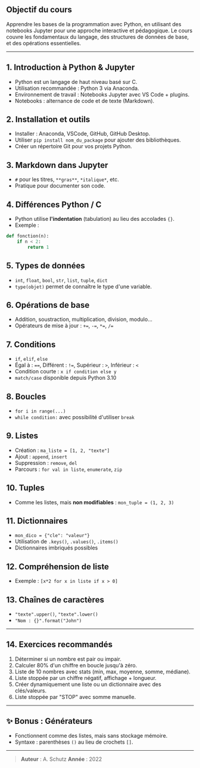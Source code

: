 ## Objectif du cours
Apprendre les bases de la programmation avec Python, en utilisant des notebooks Jupyter pour une approche interactive et pédagogique. Le cours couvre les fondamentaux du langage, des structures de données de base, et des opérations essentielles.

---

## 1. Introduction à Python & Jupyter
- Python est un langage de haut niveau basé sur C.
- Utilisation recommandée : Python 3 via Anaconda.
- Environnement de travail : Notebooks Jupyter avec VS Code + plugins.
- Notebooks : alternance de code et de texte (Markdown).

## 2. Installation et outils
- Installer : Anaconda, VSCode, GitHub, GitHub Desktop.
- Utiliser `pip install nom_du_package` pour ajouter des bibliothèques.
- Créer un répertoire Git pour vos projets Python.

## 3. Markdown dans Jupyter
- `#` pour les titres, `**gras**`, `*italique*`, etc.
- Pratique pour documenter son code.

## 4. Différences Python / C
- Python utilise **l'indentation** (tabulation) au lieu des accolades `{}`.
- Exemple :
```python
def fonction(n):
    if n < 2:
        return 1
```

## 5. Types de données
- `int`, `float`, `bool`, `str`, `list`, `tuple`, `dict`
- `type(objet)` permet de connaître le type d'une variable.

## 6. Opérations de base
- Addition, soustraction, multiplication, division, modulo...
- Opérateurs de mise à jour : `+=`, `-=`, `*=`, `/=`

## 7. Conditions
- `if`, `elif`, `else`
- Égal à : `==`, Différent : `!=`, Supérieur : `>`, Inférieur : `<`
- Condition courte : `x if condition else y`
- `match/case` disponible depuis Python 3.10

## 8. Boucles
- `for i in range(...)`
- `while condition:` avec possibilité d'utiliser `break`

## 9. Listes
- Création : `ma_liste = [1, 2, "texte"]`
- Ajout : `append`, `insert`
- Suppression : `remove`, `del`
- Parcours : `for val in liste`, `enumerate`, `zip`

## 10. Tuples
- Comme les listes, mais **non modifiables** : `mon_tuple = (1, 2, 3)`

## 11. Dictionnaires
- `mon_dico = {"cle": "valeur"}`
- Utilisation de `.keys()`, `.values()`, `.items()`
- Dictionnaires imbriqués possibles

## 12. Compréhension de liste
- Exemple : `[x*2 for x in liste if x > 0]`

## 13. Chaînes de caractères
- `"texte".upper()`, `"texte".lower()`
- `"Nom : {}".format("John")`

---

## 14. Exercices recommandés
1. Déterminer si un nombre est pair ou impair.
2. Calculer 80% d'un chiffre en boucle jusqu'à zéro.
3. Liste de 10 nombres avec stats (min, max, moyenne, somme, médiane).
4. Liste stoppée par un chiffre négatif, affichage + longueur.
5. Créer dynamiquement une liste ou un dictionnaire avec des clés/valeurs.
6. Liste stoppée par "STOP" avec somme manuelle.

---

## ✨ Bonus : Générateurs
- Fonctionnent comme des listes, mais sans stockage mémoire.
- Syntaxe : parenthèses `()` au lieu de crochets `[]`.

---

> **Auteur** : A. Schutz
> **Année** : 2022